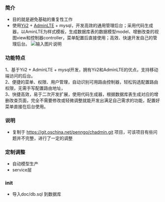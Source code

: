### 简介
* 目的就是避免基础的重复性工作
* 使用[Yii2](http://www.yiiframework.com/) + [AdminLTE](https://github.com/almasaeed2010/AdminLTE) + mysql，开发高效的通用管理后台；采用代码生成器，以AminLTE为样式模板，生成数据库表的数据模型model、增删改查的视图view和控制器controller，菜单配置后直接使用；高效、快速开发自己的管理后台。
![输入图片说明](http://git.oschina.net/uploads/images/2016/0816/131856_3b94983a_2349.png "在这里输入图片标题")

### 功能特点
1、基于Yii2 + AdminLTE + mysql开发，拥有Yii2和AdminLTE的优点，支持移动端访问的后台。  
2、便捷的菜单、权限、用户管理，自动识别可用路由控制器，轻松钩选配置路由权限，无需手写配置路由地址，  
3、快捷高效，易于二次开发扩展，使用代码生成器，根据数据库表生成对应的增删改查页面，完全不需要修改或轻微调整就能开发出满足自己需求的功能，配置好菜单直接在后台使用。  

### 说明
* 复制于  https://git.oschina.net/penngo/chadmin.git  项目，可该项目有些问题并不完整，进行了一定的调整

### 定制调整
* 自动模型生产
* service层

### init 
* 导入doc/db.sql 到数据库